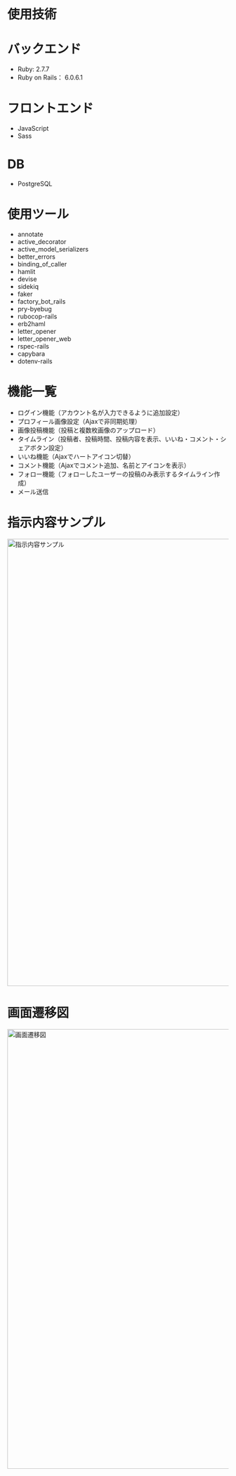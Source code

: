 # 使用技術
# バックエンド
- Ruby: 2.7.7
- Ruby on Rails： 6.0.6.1
# フロントエンド
- JavaScript
- Sass
# DB
- PostgreSQL
# 使用ツール
- annotate
- active_decorator
- active_model_serializers
- better_errors
- binding_of_caller
- hamlit
- devise
- sidekiq
- faker
- factory_bot_rails
- pry-byebug
- rubocop-rails
- erb2haml
- letter_opener
- letter_opener_web
- rspec-rails
- capybara
- dotenv-rails
# 機能一覧
- ログイン機能（アカウント名が入力できるように追加設定）
- プロフィール画像設定（Ajaxで非同期処理）
- 画像投稿機能（投稿と複数枚画像のアップロード）
- タイムライン（投稿者、投稿時間、投稿内容を表示、いいね・コメント・シェアボタン設定）
- いいね機能（Ajaxでハートアイコン切替）
- コメント機能（Ajaxでコメント追加、名前とアイコンを表示）
- フォロー機能（フォローしたユーザーの投稿のみ表示するタイムライン作成）
- メール送信
# 指示内容サンプル
<img width="1018" alt="指示内容サンプル" src="https://github.com/user-attachments/assets/00fd762e-953e-46de-b59d-9afda33f42e6" />

# 画面遷移図
<img width="1001" alt="画面遷移図" src="https://github.com/user-attachments/assets/66ad228c-945e-4a21-9d70-2ac708e51eed" />

